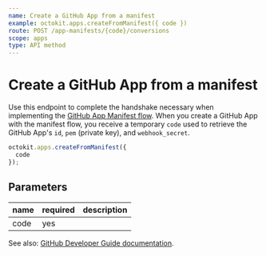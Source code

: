 ```yaml
---
name: Create a GitHub App from a manifest
example: octokit.apps.createFromManifest({ code })
route: POST /app-manifests/{code}/conversions
scope: apps
type: API method
---
```


# Create a GitHub App from a manifest

Use this endpoint to complete the handshake necessary when implementing the [GitHub App Manifest flow](https://docs.github.com/apps/building-github-apps/creating-github-apps-from-a-manifest/). When you create a GitHub App with the manifest flow, you receive a temporary `code` used to retrieve the GitHub App's `id`, `pem` (private key), and `webhook_secret`.

```js
octokit.apps.createFromManifest({
  code
});
```

## Parameters

<table>
  <thead>
    <tr>
      <th>name</th>
      <th>required</th>
      <th>description</th>
    </tr>
  </thead>
  <tbody>
    <tr><td>code</td><td>yes</td><td>

</td></tr>
  </tbody>
</table>

See also: [GitHub Developer Guide documentation](https://docs.github.com/v3/apps/#create-a-github-app-from-a-manifest).
